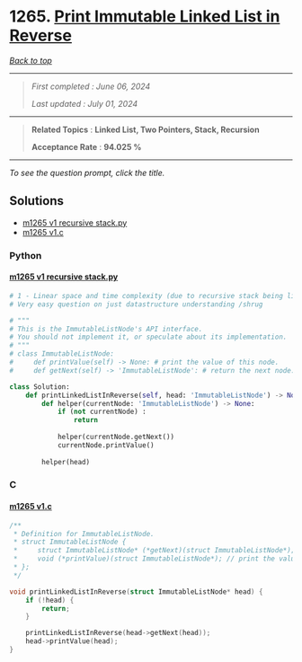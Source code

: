 # 1265. [Print Immutable Linked List in Reverse](<https://leetcode.com/problems/print-immutable-linked-list-in-reverse>)

*[Back to top](<../README.md>)*

------

> *First completed : June 06, 2024*
>
> *Last updated : July 01, 2024*


------

> **Related Topics** : **Linked List, Two Pointers, Stack, Recursion**
>
> **Acceptance Rate** : **94.025 %**


------

*To see the question prompt, click the title.*

## Solutions

- [m1265 v1 recursive stack.py](<../my-submissions/m1265 v1 recursive stack.py>)
- [m1265 v1.c](<../my-submissions/m1265 v1.c>)
### Python
#### [m1265 v1 recursive stack.py](<../my-submissions/m1265 v1 recursive stack.py>)
```Python
# 1 - Linear space and time complexity (due to recursive stack being linear)
# Very easy question on just datastructure understanding /shrug

# """
# This is the ImmutableListNode's API interface.
# You should not implement it, or speculate about its implementation.
# """
# class ImmutableListNode:
#     def printValue(self) -> None: # print the value of this node.
#     def getNext(self) -> 'ImmutableListNode': # return the next node.

class Solution:
    def printLinkedListInReverse(self, head: 'ImmutableListNode') -> None:
        def helper(currentNode: 'ImmutableListNode') -> None:
            if (not currentNode) :
                return
            
            helper(currentNode.getNext())
            currentNode.printValue()
        
        helper(head)
```

### C
#### [m1265 v1.c](<../my-submissions/m1265 v1.c>)
```C
/**
 * Definition for ImmutableListNode.
 * struct ImmutableListNode {
 *     struct ImmutableListNode* (*getNext)(struct ImmutableListNode*); // return the next node.
 *     void (*printValue)(struct ImmutableListNode*); // print the value of the node.
 * };
 */

void printLinkedListInReverse(struct ImmutableListNode* head) {
    if (!head) {
        return;
    }

    printLinkedListInReverse(head->getNext(head));
    head->printValue(head);
}
```

